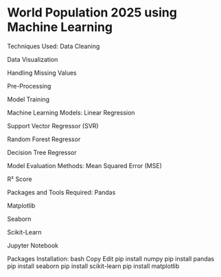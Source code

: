# World Population 2025 using Machine Learning
Techniques Used:
Data Cleaning

Data Visualization

Handling Missing Values

Pre-Processing

Model Training

Machine Learning Models:
Linear Regression

Support Vector Regressor (SVR)

Random Forest Regressor

Decision Tree Regressor

Model Evaluation Methods:
Mean Squared Error (MSE)

R² Score

Packages and Tools Required:
Pandas

Matplotlib

Seaborn

Scikit-Learn

Jupyter Notebook

Packages Installation:
bash
Copy
Edit
pip install numpy
pip install pandas
pip install seaborn
pip install scikit-learn
pip install matplotlib
